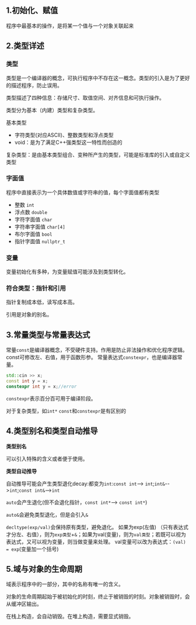 ## 1.初始化、赋值
程序中最基本的操作，是将某一个值与一个对象关联起来

## 2.类型详述
### 类型
类型是一个编译器的概念，可执行程序中不存在这一概念。类型的引入是为了更好的描述程序，防止误用。

类型描述了四种信息：存储尺寸、取值空间、对齐信息和可执行操作。

类型分为基本（内建）类型和复杂类型。

基本类型
- 字符类型(对应ASCII)、整数类型和浮点类型
- void：是为了满足C++强类型这一特性而创造的

复杂类型：是由基本类型组合、变种所产生的类型，可能是标准库的引入或自定义类型

### 字面值
程序中直接表示为一个具体数值或字符串的值，每个字面值都有类型
- 整数 `int`
- 浮点数 `double`
- 字符字面值 `char`
- 字符串字面值 `char[4]`
- 布尔字面值 `bool`
- 指针字面值 `nullptr_t`

### 变量
变量初始化有多种，为变量赋值可能涉及到类型转化。

### 符合类型：指针和引用
指针复制成本低，读写成本高。

引用是对象的别名。

## 3.常量类型与常量表达式
常量`const`是编译器概念，不受硬件支持。作用是防止非法操作和优化程序逻辑。
const可修改左、右值，用于函数形参。
常量表达式`constexpr`，也是编译器常量。

```cpp
std::cin >> x;
const int y = x;
constexpr int y = x;//error
```
`constexpr`表示百分百可用于编译阶段。

对于复杂类型，如`int*` `const`和`constexpr`是有区别的
## 4.类型别名和类型自动推导
**类型别名**

可以引入特殊的含义或者便于使用。

**类型自动推导**

自动推导可能会产生类型退化decay:都变为`int`:`const int`--> `int`;`int&`-->`int`;`const int&`-->`int`

`auto`会产生退化(但不会退化指针，`const int*`--> `const int*`)

`auto&`会避免类型退化，但是会引入`&`

`decltype(exp/val)`会保持原有类型，避免退化。
如果为exp(左值) （只有表达式才分左、右值），则为`exp类型`+`&`；如果为val(变量)，则为`val类型`；若既可以视为表达式，又可以视为变量，则当做变量来处理。
val变量可以改为表达式：`(val) = exp`(变量加一个括号)

## 5.域与对象的生命周期
域表示程序中的一部分，其中的名称有唯一的含义。

对象的生命周期起始于被初始化的时刻，终止于被销毁的时刻。对象被销毁时，会从缓冲区输出。

在栈上构造，会自动销毁。在堆上构造，需要显式销毁。




